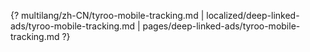 {? multilang/zh-CN/tyroo-mobile-tracking.md | localized/deep-linked-ads/tyroo-mobile-tracking.md | pages/deep-linked-ads/tyroo-mobile-tracking.md ?}
